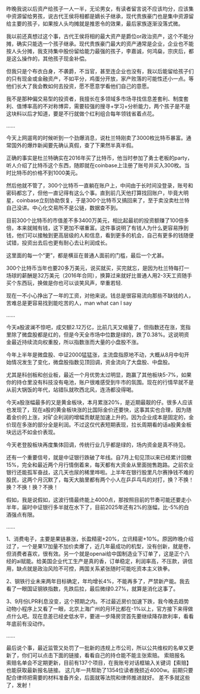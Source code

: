昨晚我说以后资产给孩子一人一半，无论男女，有读者留言说不应该均分，应该集中资源留给男孩，说古代王侯将相都是嫡长子继承，现代贵族豪门也是集中资源留给主要的孩子，如果按人头均摊就是推恩令的效果，最后家族逐渐没落式微。

我以前还真想过这个事，古代王侯将相的最大资产是爵位or政治资产，这个不能分摊，确实只能选一个孩子继承。现代贵族豪门最大的资产通常是企业，企业也不能按人头分摊，我支持集中股份留给能力最强的孩子，李嘉诚，何鸿燊，宗庆后，都是这么操作的，其他孩子现金补偿。

但我只是个布衣白身，不袭爵，不当官，甚至连企业也没有，我以后能留给孩子们的只有现金或金融资产，不如平分，鸡蛋分开放，家产败落的可能性还小一点。等他们长大了我会教如何去投资，愿不愿意学看他们自己的意愿。

我不是那种偏交易型的投资者，我擅长在多领域多市场寻找信息差套利、制度套利、值博率高的不对称博弈，需要较强的搜寻+学习+分析能力，两个孩子是不是这块料以后才知道，要是不行就做个红利组合每年领钱省着点花。

……

今天上网遛弯的时候听到一个劲爆消息，说杜兰特刚卖了3000枚比特币暴富。通常国外的爆炸新闻要先确认真假，查了下果然半真半假。

正确的事实是杜兰特确实在2016年买了比特币，他当时参加了勇士老板的party，听人介绍了比特币这个东西，随即就在coinbase上注册了账号并买入300枚。当时比特币的价格不到1000美元。

然后他就不管了，300个比特币一直躺在账户上，中间由于长时间没登录，账号和密码都忘了，但他一直记得有这么个事。直到前几天他打算找回账户，毕竟大明星，coinbase立刻协助恢复，于是300个比特币又搞回来了，至于卖没卖杜兰特自己没讲。中心化交易所不是公链，数据查不到。

目前300个比特币的市值差不多3400万美元，相比起最初的投资额赚了100倍多倍，本来就贼有钱，这下更加不堪重富。这件事说明了有钱人为什么更容易挣到钱，他们可以接触到更高层级的人和信息，看到更多的机会，自己有更多的钱随便试错，投资出去后也更有耐心去让利润成长。

这里面的每一个“更”，都是横亘在普通人面前的门槛，最后一个尤甚。

300个比特币当年也要20多万美元，说买就买，买完就忘，是因为杜兰特每打一场球的薪酬是32万美元（2016年合同），换算过来就好比普通人用2-3天工资随手买个东西玩，换做是你也可以谈笑风声，举重若轻.

现在一不小心挣出了一年的工资，对他来说。钱总是很容易流向那些不缺钱的人，苦难总是更容易找到能吃苦的人，man what can I say 

……

今天a股波澜不惊吧，成交额2.12万亿，比前几天又缩量了，但指数还在涨，宽指里除了微盘股都是红的，但是今天全市场中位数是绿的，跌了0.38%。这说明资金最近持续流向权重股，所以指数涨而大量的小盘股不涨。

今年上半年是微盘股、中证2000猛猛涨，主流盘指原地不动，大概从8月中旬开始情况发生了变化，微盘股指数见顶回调，资金流向了大盘股、中盘股。

尤其是科创板和创业板，最近一个月优势太过明显，跑赢了其他板块5-7%，如果你的持仓里没有科技没有电池，账户很难感受到牛市的氛围。现在的行情早就不是从前大锅饭的年代，站错队就吹西北风，连汤都没得喝。

今天a股涨幅最多的又是黄金板块，本月累涨20%，是近期最靓的仔。很多人应该也发现了，现在a股的黄金板块涨的比国际金价还要快，这事其实也合理，因为随着金价的上涨，对矿企利润的增幅贡献是加速上升的。因为企业成本是固定的，金价现在多涨的部分全是利润。不过这仅代表短期表现，拉长周期看的话a股黄金板块远远不如金价表现。

今天老登股板块再度集体回调，传统行业几乎都是绿的，场内资金是真不待见。

还有一个重要信号，就是中证银行跌破了年线。自7月上旬见顶以来已经累计回撤15%，完全和最近两个月行情倒着来，每天都有大资金从里面抛售跑路。之前农业银行还能孤军奋战，这几天也尿的稀里哗啦。上半年在银行股里凡尔赛挣钱不难的股民，这两个月沉默了，每天大脑里都有两个小人在乒乒乓乓的对打，换？不换！换？不换！换？不换！

假如，我是说假如，这波行情最终能上4000点，那按照目前的节奏可能还要走小半年，届时中证银行多半就在水下了，目前2025年还有2%的涨幅，比-5%的白酒强点有限。

……

1、消费电子，主要是果链暴涨，长盈精密+20%，立讯精密+10%。原因昨晚介绍过了，一个是果17加量不加价卖爆了，近几年最成功的机型，没有创新，就是卷，但消费者喜欢，很有效。另一个就是openai给中国制造业下订单了，这是正个八经的ai赋能。给美国企业代工生产是真的香，订单稳定，利润率高，不压款，讲信用，缺点就是政治风险不可控，两国关系紧张随时可能吃资本主义铁拳。

2、钢铁行业未来两年目标确定，年均增长4%，不能再多了，严禁新产能。我去看了一眼国证钢铁指数，先跌后拉，最后微绿0.27%，就算是消化这事了。

3、9月份LPR利息没变，这个预期之内。不过最近房价加速下跌，我今晚去趋势动物小程序上又看了一眼，北京上海广州的月环比都在-1%以上，官方接下来得做点什么吧。现在息差已经史低水平，要进一步降房贷首先要继续降存款利率，看看年底前有没动作。

……

最后说个事，最近监管又处罚了一批新的违规上市公司，所以公共维权的名单又更新了，你们可以点击下面的链接，看看自己的持仓能不能主张索赔。
索赔报名  
索赔名单会不定期更新，目前有137个项目，在我账号对话框输入关键词【索赔】也能获取最新报名链接。
这几年一共帮助了1354位读者挽损近4000w。前期只要配合律师把需要的材料准备齐全，后面就等法院和律师推进就好。
差不多就这些了，发射！

